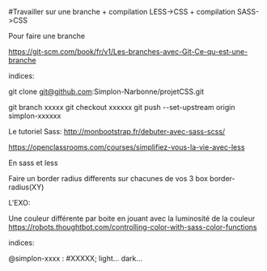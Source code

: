 #Travailler sur une branche + compilation LESS->CSS + compilation SASS->CSS

Pour faire une branche

https://git-scm.com/book/fr/v1/Les-branches-avec-Git-Ce-qu-est-une-branche

indices:

git clone git@github.com:Simplon-Narbonne/projetCSS.git

git branch  xxxxx
git checkout xxxxxx
git push --set-upstream origin simplon-xxxxxx

Le tutoriel Sass:
http://monbootstrap.fr/debuter-avec-sass-scss/

https://openclassrooms.com/courses/simplifiez-vous-la-vie-avec-less

En sass et less

Faire un border radius differents sur chacunes de vos 3 box
border-radius(XY)

L'EXO:

Une couleur différente par boite en jouant avec la luminosité de la couleur
https://robots.thoughtbot.com/controlling-color-with-sass-color-functions

indices:

@simplon-xxxx : #XXXXX;
light... dark...
